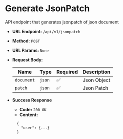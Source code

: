 # Generate JsonPatch

API endpoint that generates jsonpatch of json document

- **URL Endpoint:** `/api/v1/jsonpatch`
- **Method:** `POST`
- **URL Params:** `None`
- **Request Body:**
  
  | Name       | Type   | Required           | Description |
  | ---------- | ------ | ------------------ | ----------- |
  | `document` | `json` | :white_check_mark: | Json Object |
  | `patch`    | `json` | :white_check_mark: | Json Patch  |

- **Success Response**
  - **Code:** `200 OK`
  - **Content:**

  ```http
    {
      "user": {...}
    }
  ```
